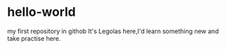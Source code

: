 # hello-world
my first repository in githob
It's Legolas here,I'd learn something new and take practise here.
